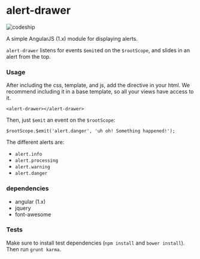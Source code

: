 # alert-drawer
![codeship](https://codeship.com/projects/3474d010-850d-0133-cc52-3ac20bd54ece/status?branch=master)

A simple AngularJS (1.x) module for displaying alerts.

`alert-drawer` listens for events `$emit`ed on the `$rootScope`, and slides in an alert from the top.

### Usage
After including the css, template, and js, add the directive in your html. We recommend including it in a base template, so all your views have access to it.
```
<alert-drawer></alert-drawer>
```

Then, just `$emit` an event on the `$rootScope`:
```
$rootScope.$emit('alert.danger', 'uh oh! Something happened!');
```

The different alerts are:
- `alert.info`
- `alert.processing`
- `alert.warning`
- `alert.danger`

### dependencies
- angular (1.x)
- jquery
- font-awesome

### Tests
Make sure to install test dependencies (`npm install` and `bower install`). Then run `grunt karma`.
